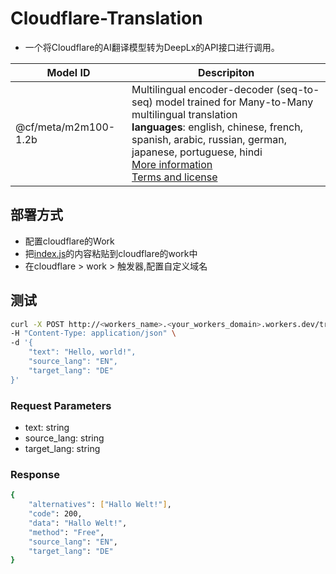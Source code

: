# Cloudflare-Translation 

- 一个将Cloudflare的AI翻译模型转为DeepLx的API接口进行调用。

| Model ID | Descripiton |
| --- | --- |
| @cf/meta/m2m100-1.2b | Multilingual encoder-decoder (seq-to-seq) model trained for Many-to-Many multilingual translation <br> **languages**: english, chinese, french, spanish, arabic, russian, german, japanese, portuguese, hindi <br> [More information](https://github.com/facebookresearch/fairseq/tree/main/examples/m2m_100) <br> [Terms and license](https://github.com/facebookresearch/fairseq/blob/main/LICENSE)|

## 部署方式

- 配置cloudflare的Work
- 把[index.js](./index.js)的内容粘贴到cloudflare的work中
- 在cloudflare > work > 触发器,配置自定义域名
  
## 测试

```bash
curl -X POST http://<workers_name>.<your_workers_domain>.workers.dev/translate \
-H "Content-Type: application/json" \
-d '{
    "text": "Hello, world!",
    "source_lang": "EN",
    "target_lang": "DE"
}'
```

### Request Parameters

 - text: string
 - source_lang: string
 - target_lang: string

### Response

```bash
{
    "alternatives": ["Hallo Welt!"],
    "code": 200,
    "data": "Hallo Welt!",
    "method": "Free",
    "source_lang": "EN",
    "target_lang": "DE"
}
```
